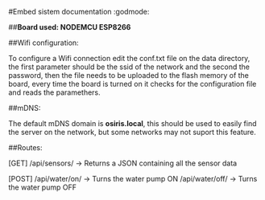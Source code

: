#Embed sistem documentation :godmode:

##**Board used: NODEMCU ESP8266**

##Wifi configuration:

To configure a Wifi connection edit the conf.txt file on the data directory, 
the first parameter should be the ssid of the network and the second the password,
then the file needs to be uploaded to the flash memory of the board,
every time the board is turned on it checks for the configuration file and reads the paramethers.

##mDNS:

The default mDNS domain is **osiris.local**, this should be used to easily find the server on the network,
but some networks may not suport this feature.

##Routes:

[GET]
/api/sensors/ -> Returns a JSON containing all the sensor data

[POST]
/api/water/on/ -> Turns the water pump ON
/api/water/off/ -> Turns the water pump OFF